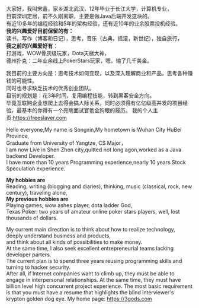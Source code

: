 <!--
**songxin1990/songxin1990** is a ✨ _special_ ✨ repository because its `README.md` (this file) appears on your GitHub profile.
Here are some ideas to get you started:
- 🔭 I’m currently working on ...
- 🌱 I’m currently learning ...
- 👯 I’m looking to collaborate on ...
- 🤔 I’m looking for help with ...
- 💬 Ask me about ...
- 📫 How to reach me: ...
- 😄 Pronouns: ...
- ⚡ Fun fact: ...
-->

大家好，我叫宋鑫，家乡湖北武汉，12年毕业于长江大学，计算机专业，  
目前深圳定居，前不久刚离职，主要是做Java后端开发这块的。  
有近10多年的编程经验和5年的架构经验，还有近10年的业余股票投机经验。  
**我的兴趣爱好目前保留的有：**  
读书，写作（博客和日记），思考，音乐（古典，摇滚，新世纪），独自旅行，  
**我之前的兴趣爱好有**：  
打游戏，WOW骨灰级玩家，Dota天梯大神，  
德州扑克：二年业余线上PokerStars玩家，嗯，输了几千美金。  

我目前的主要方向是：思考技术如何变现，以及深入理解商业和产品，思考各种赚钱的可能性。  
同时也寻求缺乏技术的优秀创业团队。  
目前的规划是：花3年时间，复用编程技能，转到黑客安全方向。  
毕竟互联网企业想爬上去得会搞人际关系，同时必须得有亿亿级高并发的项目经验，最基本的你得有一个亮瞎面试官氪金狗眼的履历。 
我的个人主页:https://freeslaver.com  


Hello everyone,My name is Songxin,My hometown is Wuhan City HuBei Province,  
Graduate from University of Yangtze, CS Major，  
I am now Live in Shen Zhen city,quitted not long agon,worked as a Java backend Developer.  
I have more than 10 years Programming experience,nearly 10 years Stock Speculation experience. 

**My hobbies are**  
Reading, writing (blogging and diaries), thinking, music (classical, rock, new century), traveling alone,  
**My previous hobbies are**   
Playing games, wow ashes player, dota ladder God,  
Texas Poker: two years of amateur online poker stars players, well, lost thousands of dollars.  


My current main direction is to think about how to realize technology, deeply understand business and products,   
and think about all kinds of possibilities to make money.  
At the same time, I also seek excellent entrepreneurial teams lacking developer parters.  
The current plan is to spend three years reusing programming skills and turning to hacker security.  
After all, if Internet companies want to climb up, they must be able to engage in interpersonal relationships. 
At the same time, they must have billion level high concurrent project experience. 
The most basic requirement is that you must have a resume that highlights the blind interviewer's krypton golden dog eye.
My home page: https://3gods.com
